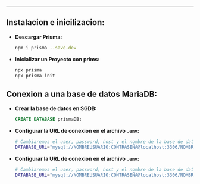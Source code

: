 
---

## Instalacion e inicilizacion:

- **Descargar Prisma:**
	
	```bash
	npm i prisma --save-dev
	```
	
- **Inicializar un Proyecto con prims:**
	
	```bash
	npx prisma
	npx prisma init
	```

## Conexion a una base de datos MariaDB:

- **Crear la base de datos en SGDB:**
	```sql
	CREATE DATABASE prismaDB;
	```

- **Configurar la URL de conexion en el archivo `.env`:**
	```bash
	# Cambiaremos el user, password, host y el nombre de la base de datos 
	DATABASE_URL="mysql://NOMBREUSUARIO:CONTRASEÑA@localhost:3306/NOMBREDB?schema=public"
	```
	
- **Configurar la URL de conexion en el archivo `.env`:**
	```bash
	# Cambiaremos el user, password, host y el nombre de la base de datos 
	DATABASE_URL="mysql://NOMBREUSUARIO:CONTRASEÑA@localhost:3306/NOMBREDB?schema=public"
	```




